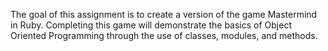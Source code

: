The goal of this assignment is to create a version of the game Mastermind in Ruby. Completing this game will demonstrate the basics of Object Oriented Programming through the use of classes, modules, and methods.